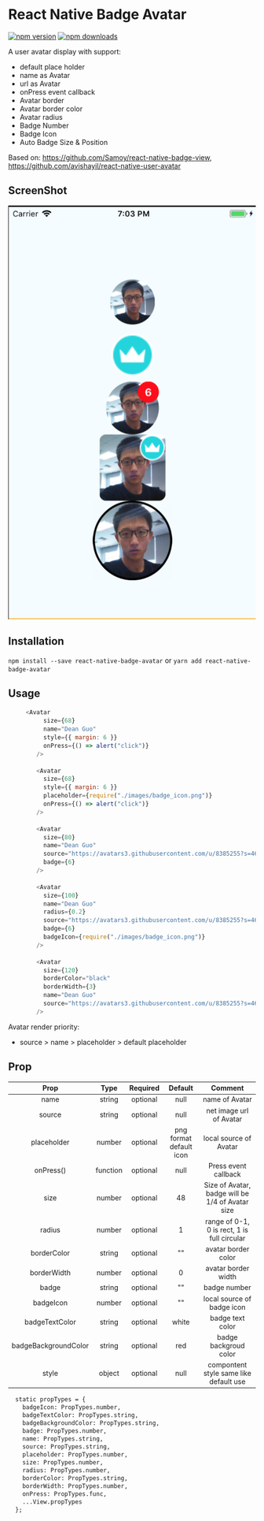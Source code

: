 # React Native Badge Avatar

[![npm version](https://img.shields.io/npm/v/react-native-badge-avatar.svg?style=flat-square)](https://www.npmjs.com/package/react-native-badge-avatar)
[![npm downloads](https://img.shields.io/npm/dm/react-native-badge-avatar.svg?style=flat-square)](https://www.npmjs.com/package/react-native-badge-avatar)

A user avatar display with support:
* default place holder
* name as Avatar
* url as Avatar
* onPress event callback
* Avatar border
* Avatar border color
* Avatar radius
* Badge Number
* Badge Icon
* Auto Badge Size & Position

Based on: https://github.com/Samoy/react-native-badge-view, https://github.com/avishayil/react-native-user-avatar

## ScreenShot
![](./ScreenShot.png)

## Installation

`npm install --save react-native-badge-avatar` or `yarn add react-native-badge-avatar`

## Usage

```js
     <Avatar
          size={68}
          name="Dean Guo"
          style={{ margin: 6 }}
          onPress={() => alert("click")}
        />

        <Avatar
          size={68}
          style={{ margin: 6 }}
          placeholder={require("./images/badge_icon.png")}
          onPress={() => alert("click")}
        />

        <Avatar
          size={80}
          name="Dean Guo"
          source="https://avatars3.githubusercontent.com/u/8385255?s=460&v=4"
          badge={6}
        />

        <Avatar
          size={100}
          name="Dean Guo"
          radius={0.2}
          source="https://avatars3.githubusercontent.com/u/8385255?s=460&v=4"
          badge={6}
          badgeIcon={require("./images/badge_icon.png")}
        />

        <Avatar
          size={120}
          borderColor="black"
          borderWidth={3}
          name="Dean Guo"
          source="https://avatars3.githubusercontent.com/u/8385255?s=460&v=4"
        />
```

Avatar render priority:
*  source > name > placeholder > default placeholder

## Prop

|Prop|Type|Required|Default|Comment|
|:----:|:---:|:---:|:---:|:----:|
|name|string|optional|null|name of Avatar|
|source|string|optional|null|net image url of Avatar|
|placeholder|number|optional|png format default icon|local source of Avatar|
|onPress()|function|optional|null|Press event callback|
|size|number|optional|48|Size of Avatar, badge will be 1/4 of Avatar size|
|radius|number|optional|1| range of 0-1, 0 is rect, 1 is full circular|
|borderColor|string|optional|""|avatar border color|
|borderWidth|number|optional|0|avatar border width|
|badge|string|optional|""|badge number|
|badgeIcon|number|optional|""|local source of badge icon|
|badgeTextColor|string|optional|white|badge text color|
|badgeBackgroundColor|string|optional|red|badge backgroud color|
|style|object|optional|null|compontent style same like default use|

```
  static propTypes = {
    badgeIcon: PropTypes.number,
    badgeTextColor: PropTypes.string,
    badgeBackgroundColor: PropTypes.string,
    badge: PropTypes.number,
    name: PropTypes.string,
    source: PropTypes.string,
    placeholder: PropTypes.number,
    size: PropTypes.number,
    radius: PropTypes.number,
    borderColor: PropTypes.string,
    borderWidth: PropTypes.number,
    onPress: PropTypes.func,
    ...View.propTypes
  };
```